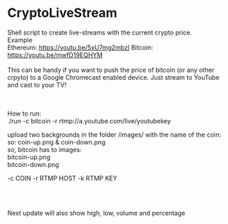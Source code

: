 # CryptoLiveStream

Shell script to create live-streams with the current crypto price.<br>
Example<br>
Ethereum: https://youtu.be/5xU7mg2mbzI
Bitcoin: https://youtu.be/mwfD19EQHYM
<br><br>
This can be handy if you want to push the price of bitcoin (or any other crpyto) to a Google Chromecast enabled device.
Just stream to YouTube and cast to your TV!

<br><br>
How to run: <br>
./run -c bitcoin -r rtmp://a.youtube.com/live/youtubekey

upload two backgrounds in the folder /images/ with the name of the coin:  so: coin-up.png & coin-down.png<br>
so, bitcoin has to images:<br>
bitcoin-up.png<br>
bitcoin-down.png<br>

-c COIN
-r RTMP HOST
-k RTMP KEY

<br><br>

Next update will also show high, low, volume and percentage
